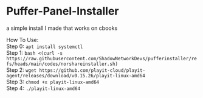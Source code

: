 # Puffer-Panel-Installer
a simple install I made that works on cbooks

How To Use:
<br>
Step 0: `apt install systemctl`
<br>
Step 1: `bash <(curl -s https://raw.githubusercontent.com/ShadowNetworkDevs/pufferinstaller/refs/heads/main/codes/norshareinstaller.sh)`
<br>
Step 2: `wget https://github.com/playit-cloud/playit-agent/releases/download/v0.15.26/playit-linux-amd64`
<br>
Step 3: `chmod +x playit-linux-amd64`
<br> 
Step 4: `./playit-linux-amd64`